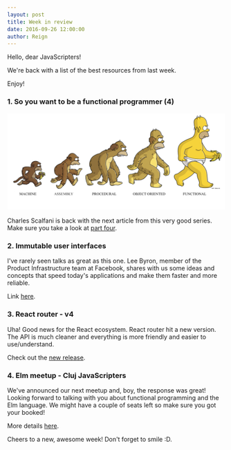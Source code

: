 ```yaml
---
layout: post
title: Week in review
date: 2016-09-26 12:00:00
author: Reign
---
```


Hello, dear JavaScripters!

We're back with a list of the best resources from last week.

Enjoy!
<!--more-->

### 1. So you want to be a functional programmer (4)

![Be a functional programmer](/img/2016-09-12-week-in-review-img-one.png)

Charles Scalfani is back with the next article from this very good series.
Make sure you take a look at [part four](https://medium.com/@cscalfani/so-you-want-to-be-a-functional-programmer-part-4-18fbe3ea9e49#.void8uvtl).

### 2. Immutable user interfaces

I've rarely seen talks as great as this one. Lee Byron, member of the Product Infrastructure
team at Facebook, shares with us some ideas and concepts that speed today's applications
and make them faster and more reliable.  

Link [here](https://vimeo.com/album/3953264/video/166790294).

### 3. React router - v4

Uha! Good news for the React ecosystem. React router hit a new version. The API
is much cleaner and everything is more friendly and easier to use/understand.

Check out the [new release](https://github.com/ReactTraining/react-router/tree/v4).

### 4. Elm meetup - Cluj JavaScripters

We've announced our next meetup and, boy, the response was great! Looking forward to talking with you about functional
programming and the Elm language. We might have a couple of seats left so make sure you got
your booked!

More details [here](https://www.meetup.com/Cluj-Javascripters/events/234214960/?comment_table_id=470539110&comment_table_name=event_comment).  

Cheers to a new, awesome week! Don't forget to smile :D.
